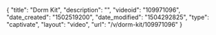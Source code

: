 {
    "title": "Dorm Kit",
    "description": "",
    "videoid": "109971096",
    "date_created": "1502519200",
    "date_modified": "1504292825",
    "type": "captivate",
    "layout": "video",
    "url": "\/v\/dorm-kit\/109971096"
}